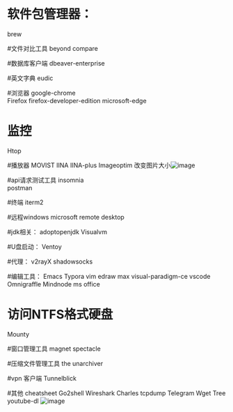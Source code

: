 
# 软件包管理器：
brew

#文件对比工具
beyond compare

#数据库客户端
dbeaver-enterprise         

#英文字典
eudic                           
  

#浏览器
google-chrome  
Firefox
firefox-developer-edition
microsoft-edge

# 监控
Htop


#播放器
MOVIST
IINA
IINA-plus
Imageoptim 改变图片大小![image](https://user-images.githubusercontent.com/8285776/113664169-db881700-96dd-11eb-9e7d-59a94638756e.png)


#api请求测试工具
insomnia                        
postman


#终端
iterm2                          

#远程windows
microsoft remote desktop
             


#jdk相关：
adoptopenjdk
Visualvm


#U盘启动：
Ventoy

#代理：
v2rayX 
shadowsocks

#编辑工具：
Emacs
Typora
vim
edraw max
visual-paradigm-ce
vscode
Omnigraffle
Mindnode
ms office

# 访问NTFS格式硬盘
Mounty

#窗口管理工具
magnet
spectacle

#压缩文件管理工具
the unarchiver

#vpn 客户端
Tunnelblick




#其他
cheatsheet
Go2shell
Wireshark
Charles
tcpdump
Telegram
Wget
Tree
youtube-dl
![image](https://user-images.githubusercontent.com/8285776/113665567-40447100-96e0-11eb-9cd5-f2d66589bcdc.png)

